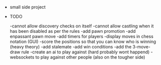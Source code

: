 * small side project 

* TODO

    -cannot allow discovery checks on itself
    -cannot allow castling when it has been disabled as per the rules
    -add pawn promotion
    -add enpassant pawn move
    -add timers for players
    -display moves in chess notation (GUI)
    -score the positions so that you can know who is winning (heavy theory)
    -add stalemate
    -add win conditions
    -add the 3-move-draw rule
    -create an ai to play against (hard probably wont happend)
    -websockets to play against other people (also on the tougher side)
